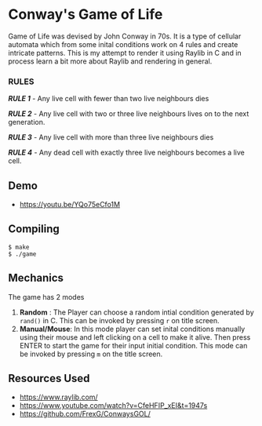 # Conway's Game of Life

Game of Life was devised by John Conway in 70s. It is a type of cellular automata which from some inital conditions work on 4 rules and create intricate patterns. This is my attempt to render it using Raylib in C and in process learn a bit more about Raylib and rendering in general.

### RULES

**_RULE 1_** - Any live cell with fewer than two live neighbours dies

**_RULE 2_** - Any live cell with two or three live neighbours lives on to the next generation.



**_RULE 3_** - Any live cell with more than three live neighbours dies

**_RULE 4_** - Any dead cell with exactly three live neighbours becomes a live cell.


## Demo

- https://youtu.be/YQo75eCfo1M


## Compiling

```shell
$ make
$ ./game
```

## Mechanics

The game has 2 modes

1. __Random__ : The Player can choose a random intial condition generated by ```rand()``` in C. This can be invoked by pressing ```r``` on title screen.
2. __Manual/Mouse__: In this mode player can set inital conditions manually using their mouse and left clicking on a cell to make it alive. Then press ENTER to start the game for their input initial condition. This mode can be invoked by pressing ```m``` on the title screen.

## Resources Used
- https://www.raylib.com/
- https://www.youtube.com/watch?v=CfeHFIP_xEI&t=1947s
- https://github.com/FrexG/ConwaysGOL/


